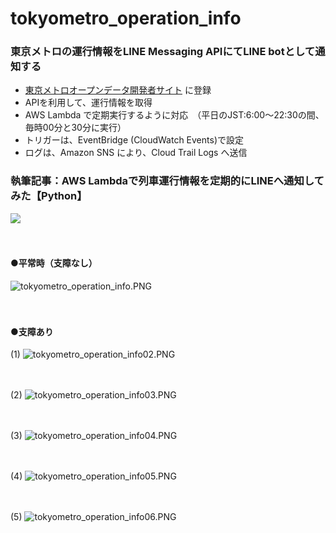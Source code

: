 # tokyometro_operation_info

### 東京メトロの運行情報をLINE Messaging APIにてLINE botとして通知する

- [東京メトロオープンデータ開発者サイト](https://developer.tokyometroapp.jp/info) に登録
- APIを利用して、運行情報を取得
- AWS Lambda で定期実行するように対応　（平日のJST:6:00～22:30の間、毎時00分と30分に実行）
- トリガーは、EventBridge (CloudWatch Events)で設定
- ログは、Amazon SNS により、Cloud Trail Logs へ送信

### 執筆記事：AWS Lambdaで列車運行情報を定期的にLINEへ通知してみた【Python】
<a href="https://zenn.dev/whitecat_22/articles/9681ab7c85519c">
  <img src="https://github.com/whitecat-22/tokyometro_operation_info/blob/main/zenn.png">
</a>

　
#### ●平常時（支障なし）

![tokyometro_operation_info.PNG](https://github.com/whitecat-22/tokyometro_operation_info/blob/main/tokyometro_operation_info.PNG "tokyometro_operation_info.PNG")

　

#### ●支障あり
(1)
![tokyometro_operation_info02.PNG](https://github.com/whitecat-22/tokyometro_operation_info/blob/main/tokyometro_operation_info02.PNG)

　

(2)
![tokyometro_operation_info03.PNG](https://github.com/whitecat-22/tokyometro_operation_info/blob/main/tokyometro_operation_info03.PNG)

　

(3)
![tokyometro_operation_info04.PNG](https://github.com/whitecat-22/tokyometro_operation_info/blob/main/tokyometro_operation_info04.PNG)

　

(4)
![tokyometro_operation_info05.PNG](https://github.com/whitecat-22/tokyometro_operation_info/blob/main/tokyometro_operation_info05.PNG)

　

(5)
![tokyometro_operation_info06.PNG](https://github.com/whitecat-22/tokyometro_operation_info/blob/main/tokyometro_operation_info06.PNG)
